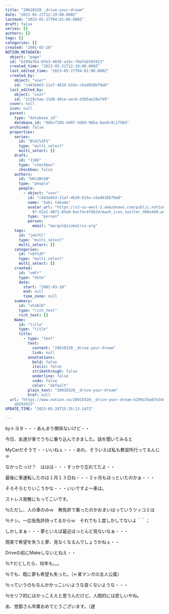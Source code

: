 ```yaml
---
title: "20010320__drive-your-dream"
date: "2023-05-21T12:19:00.000Z"
lastmod: "2023-05-27T04:01:00.000Z"
draft: false
series: []
authors: []
tags: []
categories: []
created: "2001-03-20"
NOTION_METADATA:
  object: "page"
  id: "b299a7ba-07e3-4038-a19c-f0afab592913"
  created_time: "2023-05-21T12:19:00.000Z"
  last_edited_time: "2023-05-27T04:01:00.000Z"
  created_by:
    object: "user"
    id: "c443eb63-11a7-4629-b15e-c6ad918b79a0"
  last_edited_by:
    object: "user"
    id: "1219c5ae-11d8-48ce-aec6-d385ae29af49"
  cover: null
  icon: null
  parent:
    type: "database_id"
    database_id: "9dbcf20b-4d97-4d69-98ba-8ae9c8c1f58d"
  archived: false
  properties:
    series:
      id: "B%3C%3FS"
      type: "multi_select"
      multi_select: []
    draft:
      id: "JiWU"
      type: "checkbox"
      checkbox: false
    authors:
      id: "bK%3B%5B"
      type: "people"
      people:
        - object: "user"
          id: "c443eb63-11a7-4629-b15e-c6ad918b79a0"
          name: "Saki Yakumo"
          avatar_url: "https://s3-us-west-2.amazonaws.com/public.notion-static.com/3ad1c4\
            97-61e1-48f1-85e8-6acf4c4fdb2d/maoh_icon_twitter_400x400.png"
          type: "person"
          person:
            email: "marqut@ziomatrix.org"
    tags:
      id: "jw%7CC"
      type: "multi_select"
      multi_select: []
    categories:
      id: "nbY%3F"
      type: "multi_select"
      multi_select: []
    created:
      id: "vmFr"
      type: "date"
      date:
        start: "2001-03-20"
        end: null
        time_zone: null
    summary:
      id: "x%3AlD"
      type: "rich_text"
      rich_text: []
    Name:
      id: "title"
      type: "title"
      title:
        - type: "text"
          text:
            content: "20010320__drive-your-dream"
            link: null
          annotations:
            bold: false
            italic: false
            strikethrough: false
            underline: false
            code: false
            color: "default"
          plain_text: "20010320__drive-your-dream"
          href: null
  url: "https://www.notion.so/20010320__drive-your-dream-b299a7ba07e34038a19cf0af\
    ab592913"
UPDATE_TIME: "2023-05-28T15:35:13.147Z"

---
```

<link rel="stylesheet" href="https://cdn.jsdelivr.net/npm/katex@0.16.2/dist/katex.min.css" integrity="sha384-bYdxxUwYipFNohQlHt0bjN/LCpueqWz13HufFEV1SUatKs1cm4L6fFgCi1jT643X" crossorigin="anonymous">


byトヨタ・・・あんまり関係ないけど・・


今日、友達が車でうちに乗り込んできました。話を聞いてみると


MyCarだそうで・・いいねぇ・・・あれ、そういえば私も教習所行ってるんじゃ


なかったっけ？　ははは・・・すっかり忘れてたよ・・


最後に車運転したのは１月１３日ね・・・２ヶ月もほっといたのかぁ・・・


そろそろとりいこうかな・・・いいですよ～車は。


ストレス発散にもってこいです。


％ただし、人の車のみｗ　無免許で乗ったのかおまいはっていうツッコミは


％ナシ。一応仮免許持ってるからｗ　それでも１度しかしてないよ＾＾；


しかしまぁ・・・夢といえば最近ほっとんど見ないなぁ・・・


現実で希望を失うと夢、見なくなるんでしょうかねぇ・・


Driveの前にMakeしないとねえ・・


％↑だとしたら、何年も。。。


％でも、既に夢も希望も失った。（←某マンガの主人公風）


％っていうのもなんかかっこいいような良くないような・・・


％セリフ的にはかっこええと思うんだけど。人間的には悲しいやね。


あ、悠那さん卒業おめでとうございます。（遅

